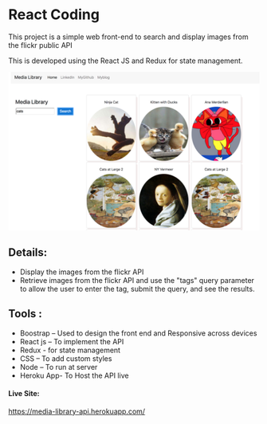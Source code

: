 # **React Coding**

This project is a simple web front-end to search and display images from the flickr public API

This is developed using the React JS and Redux for state management.

![Media-Library-screenshot](Image.png)


## Details:
- Display the images from the flickr API
- Retrieve images from the flickr API and use the "tags" query parameter to allow the user to enter the tag, submit the query, and see the results.


## Tools :
- Boostrap – Used to design the front end and Responsive across devices
- React js – To implement the API
- Redux - for state management
- CSS – To add custom styles
- Node – To run at server
- Heroku App- To Host the API live
#### **Live Site:**
https://media-library-api.herokuapp.com/


